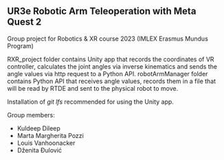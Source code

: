 ## UR3e Robotic Arm Teleoperation with Meta Quest 2 

Group project for Robotics & XR course 2023 (IMLEX Erasmus Mundus Program)

RXR_project folder contains Unity app that records the coordinates of VR controller, calculates the joint angles via inverse kinematics and sends the angle values via http request to a Python API.
robotArmManager folder contains Python API that receives angle values, records them in a file that will be read by RTDE and sent to the physical robot to move.

Installation of *git lfs* recommended for using the Unity app.

Group members:
- Kuldeep Dileep
- Marta Margherita Pozzi
- Louis Vanhoonacker
- Dženita Đulović
